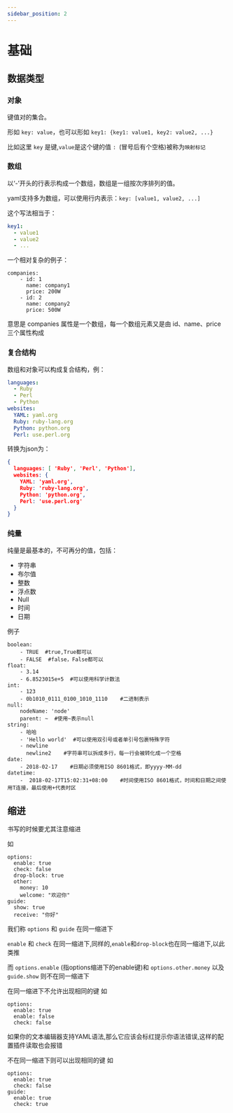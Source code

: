 ```yaml
---
sidebar_position: 2
---
```


# 基础

## 数据类型
### 对象
键值对的集合。

形如 `key: value`，也可以形如 `key1: {key1: value1, key2: value2, ...}`

比如这里 `key` 是键,`value`是这个键的值 `: `(冒号后有个空格)被称为`映射标记`

### 数组
以‘-’开头的行表示构成一个数组，数组是一组按次序排列的值。

yaml支持多为数组，可以使用行内表示：`key: [value1, value2, ...]`

这个写法相当于：
```yaml
key1:
  - value1
  - value2
  - ...
```

一个相对复杂的例子：
```
companies:
    - id: 1
      name: company1
      price: 200W
    - id: 2
      name: company2
      price: 500W
```
意思是 companies 属性是一个数组，每一个数组元素又是由 id、name、price 三个属性构成

### 复合结构
数组和对象可以构成复合结构，例：

```yaml
languages:
  - Ruby
  - Perl
  - Python
websites:
  YAML: yaml.org
  Ruby: ruby-lang.org
  Python: python.org
  Perl: use.perl.org
```

转换为json为：
```json
{
  languages: [ 'Ruby', 'Perl', 'Python'],
  websites: {
    YAML: 'yaml.org',
    Ruby: 'ruby-lang.org',
    Python: 'python.org',
    Perl: 'use.perl.org'
  }
}
```

### 纯量
纯量是最基本的，不可再分的值，包括：
- 字符串
- 布尔值
- 整数
- 浮点数
- Null
- 时间
- 日期

例子
```
boolean:
    - TRUE  #true,True都可以
    - FALSE  #false，False都可以
float:
    - 3.14
    - 6.8523015e+5  #可以使用科学计数法
int:
    - 123
    - 0b1010_0111_0100_1010_1110    #二进制表示
null:
    nodeName: 'node'
    parent: ~  #使用~表示null
string:
    - 哈哈
    - 'Hello world'  #可以使用双引号或者单引号包裹特殊字符
    - newline
      newline2    #字符串可以拆成多行，每一行会被转化成一个空格
date:
    - 2018-02-17    #日期必须使用ISO 8601格式，即yyyy-MM-dd
datetime:
    -  2018-02-17T15:02:31+08:00    #时间使用ISO 8601格式，时间和日期之间使用T连接，最后使用+代表时区
```

## 缩进
书写的时候要尤其注意缩进

如
```
options:
  enable: true
  check: false
  drop-block: true
  other:
    money: 10
    welcome: "欢迎你"
guide:
  show: true
  receive: "你好"
```

我们称 `options` 和 `guide` 在同一缩进下

`enable` 和 `check` 在同一缩进下,同样的,`enable`和`drop-block`也在同一缩进下,以此类推

而 `options.enable` (指options缩进下的enable键)和 `options.other.money` 以及 `guide.show` 则不在同一缩进下

在同一缩进下不允许出现相同的键 如

```
options:
  enable: true
  enable: false
  check: false
```

如果你的文本编辑器支持YAML语法,那么它应该会标红提示你语法错误,这样的配置插件读取也会报错

不在同一缩进下则可以出现相同的键 如

```
options:
  enable: true
  check: false
guide:
  enable: true
  check: true
```